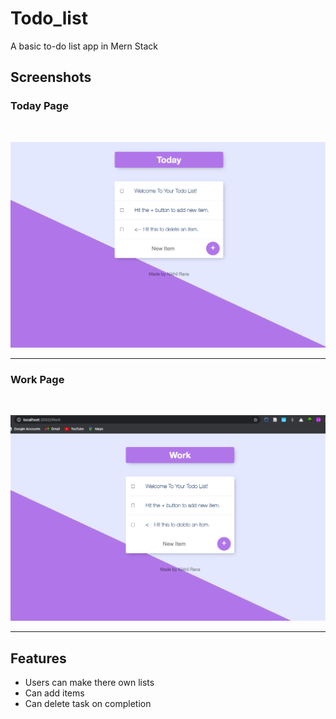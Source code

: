 # Todo_list
A basic to-do list app in Mern Stack

## Screenshots

### Today Page
<br/>
<p align="center">
  <img src="/images/1.png" width="900"  />
</p>
<hr/>

### Work Page
<br/>
<p align="center">
  <img src="/images/3.png" width="900"  />
</p>
<hr/>

## Features
- Users can make there own lists
- Can add items
- Can delete task on completion
